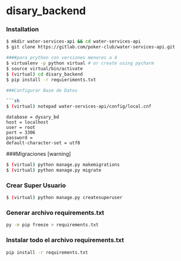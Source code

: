 # disary_backend
### Installation

```sh
$ mkdir water-services-api && cd water-services-api
$ git clone https://gitlab.com/poker-club/water-services-api.git

####para prython con versiones menores a 4
$ virtualenv -p python virtual # or create using pycharm
$ source virtual/bin/activate
$ (virtual) cd disary_backend
$ pip install -r requieriments.txt

###Configurar Base de Datos 

```sh
$ (virtual) notepad water-services-api/config/local.cnf 
```

```
database = dysary_bd
host = localhost
user = root
port = 3306
password = 
default-character-set = utf8
```
###Migraciones [warning]
```sh
$ (virtual) python manage.py makemigrations 
$ (virtual) python manage.py migrate 
```

### Crear Super Usuario
```sh
$ (virtual) python manage.py createsuperuser 
```

### Generar archivo requirements.txt
```sh
py -m pip freeze > requirements.txt
```

### Instalar todo el archivo requirements.txt
```sh
pip install -r requirements.txt
```